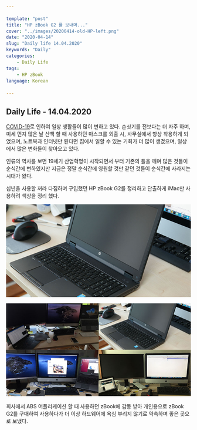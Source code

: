 ```yaml
---

template: "post"
title: "HP zBook G2 를 보내며..."
cover: "../images/20200414-old-HP-left.png"
date: "2020-04-14"
slug: "Daily life 14.04.2020"
keywords: "Daily"
categories: 
    - Daily Life
tags:
	- HP zBook
language: Korean

---
```


## Daily Life - 14.04.2020
[COVID-19](https://g.co/kgs/m7R1Tu)로 인하여 일상 생활들이 많이 변하고 있다. 손싯기를 전보다는 더 자주 하며, 미세 먼지 많은 날 산책 할 때 사용하던 마스크를 외출 시, 사무실에서 항상 착용하게 되었으며, 노트북과 인터넷만 된다면 집에서 일할 수 있는 기회가 더 많이 생겼으며, 일상에서 많은 변화들이 찾아오고 있다.
	
인류의 역사를 보면 19세기 산업혁명이 시작되면서 부터 기존의 틀을 깨며 많은 것들이 순식간에 변하였지만 지금은 정말 순식간에 영원할 것만 같던 것들이 순식간에 사라지는 시대가 왔다. 
	
십년을 사용할 꺼라 다짐하며 구입했던 HP zBook G2를 정리하고 단촐하게 iMac만 사용하려 책상을 정리 했다. 

![](../images/20200414-main02.png)

![](../images/20200414-main01.png)

회사에서 ABS 어플리케이션 할 때 사용하던 zBook에 감동 받아 개인용으로 zBook G2를 구매하여 사용하다가 더 이상 하드웨어에 욕심 부리지 않기로 약속하며 좋은 곳으로 보냈다.


